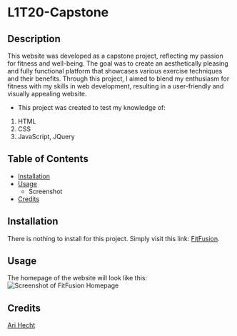 # L1T20-Capstone

## Description 
This website was developed as a capstone project, reflecting my passion for fitness and well-being. The goal was to create an aesthetically pleasing and fully functional platform that showcases various exercise techniques and their benefits. Through this project, I aimed to blend my enthusiasm for fitness with my skills in web development, resulting in a user-friendly and visually appealing website.
* This project was created to test my knowledge of:
1. HTML
1. CSS
1. JavaScript, JQuery

## Table of Contents
* [Installation](#installation)
* [Usage](#usage)
  * Screenshot
* [Credits](#credits)

## Installation
There is nothing to install for this project. Simply visit this link: [FitFusion](https://arihecht.github.io/L1T20-Capstone/).

## Usage
The homepage of the website will look like this: ![Screenshot of FitFusion Homepage](https://i.imgur.com/vKTDjvt.png)

## Credits
[Ari Hecht](https://github.com/Arihecht)
